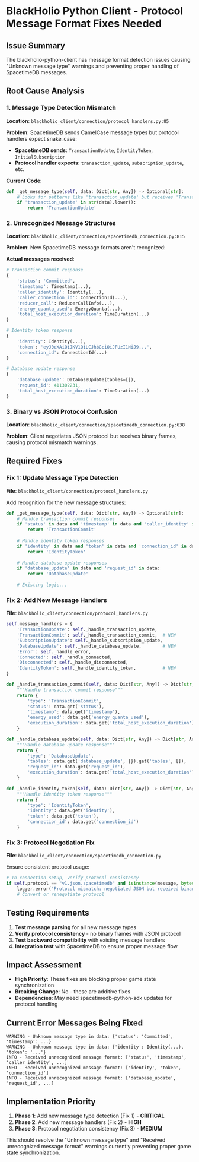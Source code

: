 # BlackHolio Python Client - Protocol Message Format Fixes Needed

## Issue Summary
The blackholio-python-client has message format detection issues causing "Unknown message type" warnings and preventing proper handling of SpacetimeDB messages.

## Root Cause Analysis

### 1. Message Type Detection Mismatch
**Location**: `blackholio_client/connection/protocol_handlers.py:85`

**Problem**: SpacetimeDB sends CamelCase message types but protocol handlers expect snake_case:
- **SpacetimeDB sends**: `TransactionUpdate`, `IdentityToken`, `InitialSubscription` 
- **Protocol handler expects**: `transaction_update`, `subscription_update`, etc.

**Current Code**:
```python
def _get_message_type(self, data: Dict[str, Any]) -> Optional[str]:
    # Looks for patterns like 'transaction_update' but receives 'TransactionUpdate'
    if 'transaction_update' in str(data).lower():
        return 'TransactionUpdate'
```

### 2. Unrecognized Message Structures
**Location**: `blackholio_client/connection/spacetimedb_connection.py:815`

**Problem**: New SpacetimeDB message formats aren't recognized:

**Actual messages received**:
```python
# Transaction commit response
{
    'status': 'Committed', 
    'timestamp': Timestamp(...),
    'caller_identity': Identity(...),
    'caller_connection_id': ConnectionId(...),
    'reducer_call': ReducerCallInfo(...),
    'energy_quanta_used': EnergyQuanta(...),
    'total_host_execution_duration': TimeDuration(...)
}

# Identity token response  
{
    'identity': Identity(...),
    'token': 'eyJ0eXAiOiJKV1QiLCJhbGciOiJFUzI1NiJ9...',
    'connection_id': ConnectionId(...)
}

# Database update response
{
    'database_update': DatabaseUpdate(tables=[]),
    'request_id': 411302231,
    'total_host_execution_duration': TimeDuration(...)
}
```

### 3. Binary vs JSON Protocol Confusion
**Location**: `blackholio_client/connection/spacetimedb_connection.py:638`

**Problem**: Client negotiates JSON protocol but receives binary frames, causing protocol mismatch warnings.

## Required Fixes

### Fix 1: Update Message Type Detection
**File**: `blackholio_client/connection/protocol_handlers.py`

Add recognition for the new message structures:
```python
def _get_message_type(self, data: Dict[str, Any]) -> Optional[str]:
    # Handle transaction commit responses
    if 'status' in data and 'timestamp' in data and 'caller_identity' in data:
        return 'TransactionCommit'
    
    # Handle identity token responses
    if 'identity' in data and 'token' in data and 'connection_id' in data:
        return 'IdentityToken'
    
    # Handle database update responses
    if 'database_update' in data and 'request_id' in data:
        return 'DatabaseUpdate'
    
    # Existing logic...
```

### Fix 2: Add New Message Handlers
**File**: `blackholio_client/connection/protocol_handlers.py`

```python
self.message_handlers = {
    'TransactionUpdate': self._handle_transaction_update,
    'TransactionCommit': self._handle_transaction_commit,  # NEW
    'SubscriptionUpdate': self._handle_subscription_update,
    'DatabaseUpdate': self._handle_database_update,        # NEW
    'Error': self._handle_error,
    'Connected': self._handle_connected,
    'Disconnected': self._handle_disconnected,
    'IdentityToken': self._handle_identity_token,          # NEW
}

def _handle_transaction_commit(self, data: Dict[str, Any]) -> Dict[str, Any]:
    """Handle transaction commit response"""
    return {
        'type': 'TransactionCommit',
        'status': data.get('status'),
        'timestamp': data.get('timestamp'),
        'energy_used': data.get('energy_quanta_used'),
        'execution_duration': data.get('total_host_execution_duration')
    }

def _handle_database_update(self, data: Dict[str, Any]) -> Dict[str, Any]:
    """Handle database update response"""
    return {
        'type': 'DatabaseUpdate',
        'tables': data.get('database_update', {}).get('tables', []),
        'request_id': data.get('request_id'),
        'execution_duration': data.get('total_host_execution_duration')
    }

def _handle_identity_token(self, data: Dict[str, Any]) -> Dict[str, Any]:
    """Handle identity token response"""
    return {
        'type': 'IdentityToken',
        'identity': data.get('identity'),
        'token': data.get('token'),
        'connection_id': data.get('connection_id')
    }
```

### Fix 3: Protocol Negotiation Fix
**File**: `blackholio_client/connection/spacetimedb_connection.py`

Ensure consistent protocol usage:
```python
# In connection setup, verify protocol consistency
if self.protocol == "v1.json.spacetimedb" and isinstance(message, bytes):
    logger.error("Protocol mismatch: negotiated JSON but received binary frame")
    # Convert or renegotiate protocol
```

## Testing Requirements

1. **Test message parsing** for all new message types
2. **Verify protocol consistency** - no binary frames with JSON protocol
3. **Test backward compatibility** with existing message handlers
4. **Integration test** with SpacetimeDB to ensure proper message flow

## Impact Assessment

- **High Priority**: These fixes are blocking proper game state synchronization
- **Breaking Change**: No - these are additive fixes
- **Dependencies**: May need spacetimedb-python-sdk updates for protocol handling

## Current Error Messages Being Fixed

```
WARNING - Unknown message type in data: {'status': 'Committed', 'timestamp': ...}
WARNING - Unknown message type in data: {'identity': Identity(...), 'token': '...'}
INFO - Received unrecognized message format: ['status', 'timestamp', 'caller_identity', ...]
INFO - Received unrecognized message format: ['identity', 'token', 'connection_id']
INFO - Received unrecognized message format: ['database_update', 'request_id', ...]
```

## Implementation Priority

1. **Phase 1**: Add new message type detection (Fix 1) - **CRITICAL**
2. **Phase 2**: Add new message handlers (Fix 2) - **HIGH** 
3. **Phase 3**: Protocol negotiation consistency (Fix 3) - **MEDIUM**

This should resolve the "Unknown message type" and "Received unrecognized message format" warnings currently preventing proper game state synchronization.